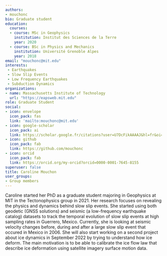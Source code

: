 ```yaml
---
authors:
- mouchonc
bio: Graduate student
education:
  courses:
  - course: MSc in Geophysics
    institution: Institut des Sciences de la Terre
    year: 2020
  - course: BSc in Physics and Mechanics
    institution: Université Grenoble Alpes
    year: 2018
email: "mouchonc@mit.edu"
interests:
 - Earthquakes
 - Slow Slip Events
 - Low Frequency Earthquakes
 - Subduction Dynamics
organizations:
- name: Massachusetts Institute of Technology
  url: "https://eapsweb.mit.edu"
role: Graduate Student
social:
- icon: envelope
  icon_pack: fas
  link: 'mailto:mouchonc@mit.edu'
- icon: google-scholar
  icon_pack: ai
  link: https://scholar.google.fr/citations?user=U7DcFikAAAAJ&hl=fr&oi=ao
- icon: github
  icon_pack: fab
  link: https://github.com/mouchonc
- icon: orcid
  icon_pack: fab
  link: https://orcid.org/my-orcid?orcid=0000-0001-7645-8155
superuser: false
title: Caroline Mouchon
user_groups:
- Group members
---
```


Caroline started her PhD as a graduate student majoring in Geophysics at MIT in the Tectonophysics group in 2021. Her research focuses on revealing the physics and dynamics behind slow slip events. She started using both geodetic (GNSS solutions) and seismic (a low-frequency earthquake catalog) datasets to track the temporal evolution of slow slip events at high sampling rates in Guerrero, Mexico. Currently, she is looking at seismic velocity changes before, during and after a large slow slip event that occured in Mexico in 2006.
She will also start working on a second project about ice dynamics in September 2022 by trying to understand how ice deform. The main motivation is to be able to calibrate the ice flow law that describe ice deformation using satellite imagery surface motion data. 
